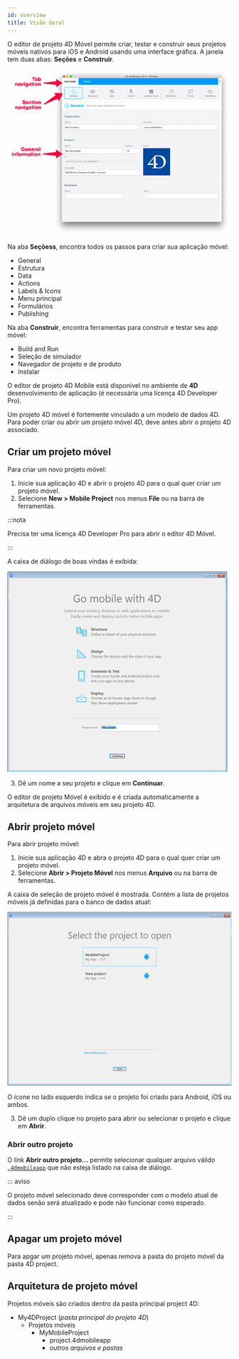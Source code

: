 ```yaml
---
id: overview
title: Visão Geral
---
```



O editor de projeto 4D Móvel permite criar, testar e construir seus projetos móveis nativos para iOS e Android usando uma interface gráfica. A janela tem duas abas: **Seções** e **Construir**.

![General section](img/General-section-4D-for-iOS.png)

Na aba **Seçõess**, encontra todos os passos para criar sua aplicação móvel:

* General
* Estrutura
* Data
* Actions
* Labels & Icons
* Menu principal
* Formulários
* Publishing

Na aba **Construir**, encontra ferramentas para construir e testar seu app móvel:

* Build and Run
* Seleção de simulador
* Navegador de projeto e de produto
* Instalar

O editor de projeto 4D Mobile está disponível no ambiente de **4D** desenvolvimento de aplicação (é necessária uma licença 4D Developer Pro).

Um projeto 4D móvel é fortemente vinculado a um modelo de dados 4D. Para poder criar ou abrir um projeto móvel 4D, deve antes abrir o projeto 4D associado.


## Criar um projeto móvel

Para criar um novo projeto móvel:

1. Inicie sua aplicação 4D e abrir o projeto 4D para o qual quer criar um projeto móvel.
2. Selecione **New > Mobile Project** nos menus **File** ou na barra de ferramentas.

:::nota

Precisa ter uma licença 4D Developer Pro para abrir o editor 4D Móvel.

:::

A caixa de diálogo de boas vindas é exibida:

![Project Name](img/new-project.png)

3. Dê um nome a seu projeto e clique em **Continuar**.

O editor de projeto Móvel é exibido e é criada automaticamente a arquitetura de arquivos móveis em seu projeto 4D.

## Abrir projeto móvel

Para abrir projeto móvel:

1. Inicie sua aplicação 4D e abra o projeto 4D para o qual quer criar um projeto móvel.
2. Selecione **Abrir > Projeto Móvel** nos menus **Arquivo** ou na barra de ferramentas.

A caixa de seleção de projeto móvel é mostrada. Contém a lista de projetos móveis já definidas para o banco de dados atual:

![Project Name](img/select-project.png)

O ícone no lado esquerdo indica se o projeto foi criado para Android, iOS ou ambos.

3. Dê um duplo clique no projeto para abrir ou selecionar o projeto e clique em **Abrir**.

### Abrir outro projeto

O link **Abrir outro projeto...** permite selecionar qualquer arquivo válido [`.4dmobileapp`](#mobile-project-architecture) que não esteja listado na caixa de diálogo.

::: aviso

O projeto móvel selecionado deve corresponder com o modelo atual de dados senão será atualizado e pode não funcionar como esperado.

:::

## Apagar um projeto móvel

Para apgar um projeto móvel, apenas remova a pasta do projeto móvel da pasta 4D project.


## Arquitetura de projeto móvel

Projetos móveis são criados dentro da pasta principal project 4D:

- My4DProject (*pasta principal do projeto 4D*)
    + Projetos móveis
        * MyMobileProject
            - project.4dmobileapp
            - *outros arquivos e pastas*


